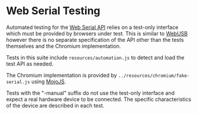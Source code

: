 # Web Serial Testing

Automated testing for the [Web Serial API] relies on a test-only interface which
must be provided by browsers under test. This is similar to [WebUSB] however
there is no separate specification of the API other than the tests themselves
and the Chromium implementation.

Tests in this suite include `resources/automation.js` to detect and load the
test API as needed.

The Chromium implementation is provided by
`../resources/chromium/fake-serial.js` using [MojoJS].

Tests with the "-manual" suffix do not use the test-only interface and expect a
real hardware device to be connected. The specific characteristics of the device
are described in each test.

[MojoJS]: https://chromium.googlesource.com/chromium/src/+/refs/heads/main/docs/testing/web_platform_tests.md#mojojs
[WebUSB]: ../webusb
[Web Serial API]: https://wicg.github.io/serial
